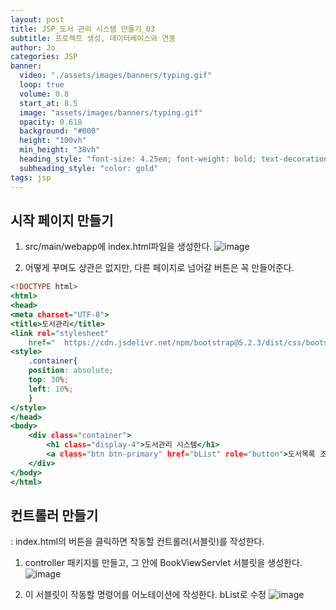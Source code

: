 ```yaml
---
layout: post
title: JSP_도서 관리 시스템 만들기_03
subtitle: 프로젝트 생성, 데이터베이스와 연동
author: Jo 
categories: JSP
banner:
  video: "./assets/images/banners/typing.gif"
  loop: true
  volume: 0.8
  start_at: 8.5
  image: "assets/images/banners/typing.gif"
  opacity: 0.618
  background: "#000"
  height: "100vh"
  min_height: "38vh"
  heading_style: "font-size: 4.25em; font-weight: bold; text-decoration: underline"
  subheading_style: "color: gold"
tags: jsp
---
```



## 시작 페이지 만들기
1. src/main/webapp에 index.html파일을 생성한다.
![image](https://github.com/CheeseYoung/Cheeseyoung.github.io/assets/132384527/463d51a4-321e-4856-ac75-0846974f12ea)

2. 어떻게 꾸며도 상관은 없지만, 다른 페이지로 넘어갈 버튼은 꼭 만들어준다.
```index.html
<!DOCTYPE html>
<html>
<head>
<meta charset="UTF-8">
<title>도서관리</title>
<link rel="stylesheet"
	href=" 	https://cdn.jsdelivr.net/npm/bootstrap@5.2.3/dist/css/bootstrap.min.css">
<style>
	.container{
	position: absolute;
	top: 30%;
	left: 10%;
	}
</style>
</head>
<body>
	<div class="container">
		<h1 class="display-4">도서관리 시스템</h1>
		<a class="btn btn-primary" href="bList" role="button">도서목록 조회 시작</a>
	</div>
</body>
</html>
```

## 컨트롤러 만들기
: index.html의 버튼을 클릭하면 작동할 컨트롤러(서블릿)를 작성한다.
1. controller 패키지를 만들고, 그 안에 BookViewServlet 서블릿을 생성한다.
![image](https://github.com/CheeseYoung/Cheeseyoung.github.io/assets/132384527/649e6e0e-87a1-43a4-ae3c-8e31ed8c5cac)

2. 이 서블릿이 작동할 명령어를 어노테이션에 작성한다. bList로 수정
![image](https://github.com/CheeseYoung/Cheeseyoung.github.io/assets/132384527/4b7b6dda-eae2-428b-8703-2ad319e12643)














